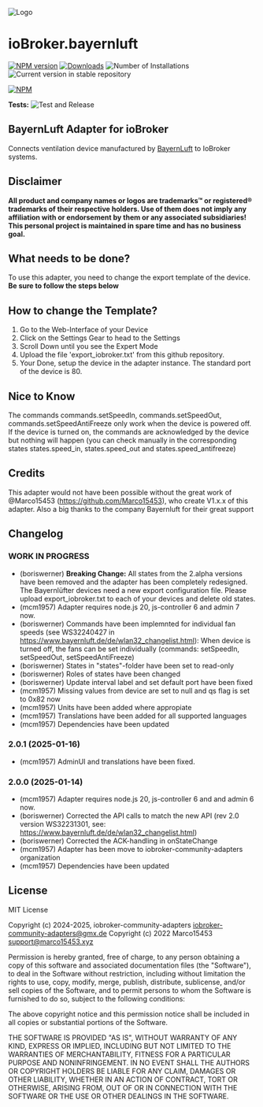 ![Logo](admin/bayernluft.png)
# ioBroker.bayernluft

[![NPM version](https://img.shields.io/npm/v/iobroker.bayernluft.svg)](https://www.npmjs.com/package/iobroker.bayernluft)
[![Downloads](https://img.shields.io/npm/dm/iobroker.bayernluft.svg)](https://www.npmjs.com/package/iobroker.bayernluft)
![Number of Installations](https://iobroker.live/badges/bayernluft-installed.svg)
![Current version in stable repository](https://iobroker.live/badges/bayernluft-stable.svg)

[![NPM](https://nodei.co/npm/iobroker.bayernluft.png?downloads=true)](https://nodei.co/npm/iobroker.bayernluft/)

**Tests:** ![Test and Release](https://github.com/iobroker-community-adapters/ioBroker.bayernluft/workflows/Test%20and%20Release/badge.svg)

## BayernLuft Adapter for ioBroker
Connects ventilation device manufactured by [BayernLuft](https://www.bayernluft.de/) to IoBroker systems.

## Disclaimer
**All product and company names or logos are trademarks™ or registered® trademarks of their respective holders. Use of them does not imply any affiliation with or endorsement by them or any associated subsidiaries! This personal project is maintained in spare time and has no business goal.**

## What needs to be done?
To use this adapter, you need to change the export template of the device.  
**Be sure to follow the steps below**

## How to change the Template?
1. Go to the Web-Interface of your Device
2. Click on the Settings Gear to head to the Settings
3. Scroll Down until you see the Expert Mode
4. Upload the file 'export_iobroker.txt' from this github repository.
8. Your Done, setup the device in the adapter instance. The standard port of the device is 80.

## Nice to Know
The commands commands.setSpeedIn, commands.setSpeedOut, commands.setSpeedAntiFreeze only work when the device is powered off. If the device is turned on, the commands are acknowledged by the device but nothing will happen (you can check manually in the corresponding states states.speed_in, states.speed_out and states.speed_antifreeze)

## Credits
This adapter would not have been possible without the great work of @Marco15453 (https://github.com/Marco15453), who create V1.x.x of this adapter.
Also a big thanks to the company Bayernluft for their great support

## Changelog
<!--
	Placeholder for the next version (at the beginning of the line):
    ### **WORK IN PROGRESS**
-->
### **WORK IN PROGRESS**
* (boriswerner) **Breaking Change:** All states from the 2.alpha versions have been removed and the adapter has been completely redesigned. The Bayernlüfter devices need a new export configuration file. Please upload export_iobroker.txt to each of your devices and delete old states.
* (mcm1957) Adapter requires node.js 20, js-controller 6 and admin 7 now.
* (boriswerner) Commands have been implemnted for individual fan speeds (see  WS32240427 in https://www.bayernluft.de/de/wlan32_changelist.html):
    When device is turned off, the fans can be set individually (commands: setSpeedIn, setSpeedOut, setSpeedAntiFreeze)
* (boriswerner) States in "states"-folder have been set to read-only
* (boriswerner) Roles of states have been changed
* (boriswerner) Update interval label and set default port have been fixed
* (mcm1957) Missing values from device are set to null and qs flag is set to 0x82 now
* (mcm1957) Units have been added where appropiate
* (mcm1957) Translations have been added for all supported languages
* (mcm1957) Dependencies have been updated

### 2.0.1 (2025-01-16)
* (mcm1957) AdminUI and translations have been fixed.

### 2.0.0 (2025-01-14)
* (mcm1957) Adapter requires node.js 20, js-controller 6 and and admin 6 now.
* (boriswerner) Corrected the API calls to match the new API (rev 2.0 version WS32231301, see: https://www.bayernluft.de/de/wlan32_changelist.html)
* (boriswerner) Corrected the ACK-handling in onStateChange
* (mcm1957) Adapter has been move to iobroker-community-adapters organization
* (mcm1957) Dependencies have been updated

## License
MIT License

Copyright (c) 2024-2025, iobroker-community-adapters <iobroker-community-adapters@gmx.de>
Copyright (c) 2022 Marco15453 <support@marco15453.xyz>

Permission is hereby granted, free of charge, to any person obtaining a copy
of this software and associated documentation files (the "Software"), to deal
in the Software without restriction, including without limitation the rights
to use, copy, modify, merge, publish, distribute, sublicense, and/or sell
copies of the Software, and to permit persons to whom the Software is
furnished to do so, subject to the following conditions:

The above copyright notice and this permission notice shall be included in all
copies or substantial portions of the Software.

THE SOFTWARE IS PROVIDED "AS IS", WITHOUT WARRANTY OF ANY KIND, EXPRESS OR
IMPLIED, INCLUDING BUT NOT LIMITED TO THE WARRANTIES OF MERCHANTABILITY,
FITNESS FOR A PARTICULAR PURPOSE AND NONINFRINGEMENT. IN NO EVENT SHALL THE
AUTHORS OR COPYRIGHT HOLDERS BE LIABLE FOR ANY CLAIM, DAMAGES OR OTHER
LIABILITY, WHETHER IN AN ACTION OF CONTRACT, TORT OR OTHERWISE, ARISING FROM,
OUT OF OR IN CONNECTION WITH THE SOFTWARE OR THE USE OR OTHER DEALINGS IN THE
SOFTWARE.
